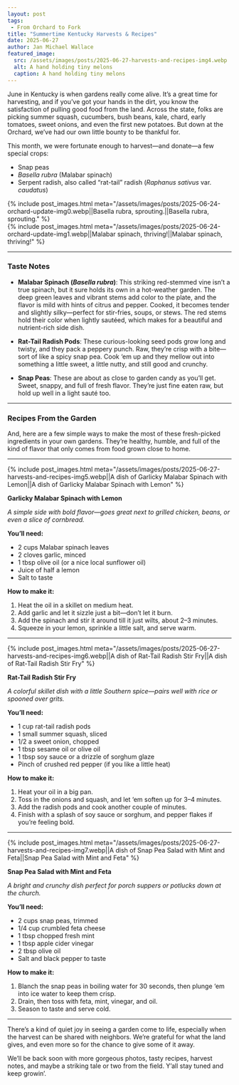 ```yaml
---
layout: post
tags: 
 - From Orchard to Fork
title: "Summertime Kentucky Harvests & Recipes"
date: 2025-06-27
author: Jan Michael Wallace
featured_image: 
  src: /assets/images/posts/2025-06-27-harvests-and-recipes-img4.webp
  alt: A hand holding tiny melons
  caption: A hand holding tiny melons
---
```


June in Kentucky is when gardens really come alive. It’s a great time for harvesting, and if you’ve got your hands in the dirt, you know the satisfaction of pulling good food from the land. Across the state, folks are picking summer squash, cucumbers, bush beans, kale, chard, early tomatoes, sweet onions, and even the first new potatoes. But down at the Orchard, we’ve had our own little bounty to be thankful for.

This month, we were fortunate enough to harvest—and donate—a few special crops:

- Snap peas  
- *Basella rubra* (Malabar spinach)  
- Serpent radish, also called “rat-tail” radish (*Raphanus sativus* var. *caudatus*)  

<div class="image-grid two wide">
  <div class="image-grid-item">
    {% include post_images.html meta="/assets/images/posts/2025-06-24-orchard-update-img0.webp||Basella rubra, sprouting.||Basella rubra, sprouting." %}
  </div>
  <div class="image-grid-item">
    {% include post_images.html meta="/assets/images/posts/2025-06-24-orchard-update-img1.webp||Malabar spinach, thriving!||Malabar spinach, thriving!" %}
  </div>
</div>

<hr class="half-width-separator">

### Taste Notes

- **Malabar Spinach (*Basella rubra*)**: This striking red-stemmed vine isn’t a true spinach, but it sure holds its own in a hot-weather garden. The deep green leaves and vibrant stems add color to the plate, and the flavor is mild with hints of citrus and pepper. Cooked, it becomes tender and slightly silky—perfect for stir-fries, soups, or stews. The red stems hold their color when lightly sautéed, which makes for a beautiful and nutrient-rich side dish.

- **Rat-Tail Radish Pods**: These curious-looking seed pods grow long and twisty, and they pack a peppery punch. Raw, they’re crisp with a bite—sort of like a spicy snap pea. Cook ‘em up and they mellow out into something a little sweet, a little nutty, and still good and crunchy.

- **Snap Peas**: These are about as close to garden candy as you’ll get. Sweet, snappy, and full of fresh flavor. They’re just fine eaten raw, but hold up well in a light sauté too.

<hr class="half-width-separator">

### Recipes From the Garden

And, here are a few simple ways to make the most of these fresh-picked ingredients in your own gardens. They’re healthy, humble, and full of the kind of flavor that only comes from food grown close to home.

<hr class="half-width-separator">

{% include post_images.html meta="/assets/images/posts/2025-06-27-harvests-and-recipes-img5.webp||A dish of Garlicky Malabar Spinach with Lemon||A dish of Garlicky Malabar Spinach with Lemon" %}

**Garlicky Malabar Spinach with Lemon**

*A simple side with bold flavor—goes great next to grilled chicken, beans, or even a slice of cornbread.*

**You’ll need:**  
- 2 cups Malabar spinach leaves  
- 2 cloves garlic, minced  
- 1 tbsp olive oil (or a nice local sunflower oil)  
- Juice of half a lemon  
- Salt to taste  

**How to make it:**  
1. Heat the oil in a skillet on medium heat.  
2. Add garlic and let it sizzle just a bit—don’t let it burn.  
3. Add the spinach and stir it around till it just wilts, about 2–3 minutes.  
4. Squeeze in your lemon, sprinkle a little salt, and serve warm.

<hr class="half-width-separator">

{% include post_images.html meta="/assets/images/posts/2025-06-27-harvests-and-recipes-img6.webp||A dish of Rat-Tail Radish Stir Fry||A dish of Rat-Tail Radish Stir Fry" %}


**Rat-Tail Radish Stir Fry**

*A colorful skillet dish with a little Southern spice—pairs well with rice or spooned over grits.*

**You’ll need:**  
- 1 cup rat-tail radish pods  
- 1 small summer squash, sliced  
- 1/2 a sweet onion, chopped  
- 1 tbsp sesame oil or olive oil  
- 1 tbsp soy sauce or a drizzle of sorghum glaze  
- Pinch of crushed red pepper (if you like a little heat)  

**How to make it:**  
1. Heat your oil in a big pan.  
2. Toss in the onions and squash, and let ‘em soften up for 3–4 minutes.  
3. Add the radish pods and cook another couple of minutes.  
4. Finish with a splash of soy sauce or sorghum, and pepper flakes if you’re feeling bold.

<hr class="half-width-separator">

{% include post_images.html meta="/assets/images/posts/2025-06-27-harvests-and-recipes-img7.webp||A dish of Snap Pea Salad with Mint and Feta||Snap Pea Salad with Mint and Feta" %}

**Snap Pea Salad with Mint and Feta**

*A bright and crunchy dish perfect for porch suppers or potlucks down at the church.*

**You’ll need:**  
- 2 cups snap peas, trimmed  
- 1/4 cup crumbled feta cheese  
- 1 tbsp chopped fresh mint  
- 1 tbsp apple cider vinegar  
- 2 tbsp olive oil  
- Salt and black pepper to taste  

**How to make it:**  
1. Blanch the snap peas in boiling water for 30 seconds, then plunge ‘em into ice water to keep them crisp.  
2. Drain, then toss with feta, mint, vinegar, and oil.  
3. Season to taste and serve cold.

<hr class="half-width-separator">

There’s a kind of quiet joy in seeing a garden come to life, especially when the harvest can be shared with neighbors. We’re grateful for what the land gives, and even more so for the chance to give some of it away.

We’ll be back soon with more gorgeous photos, tasty recipes, harvest notes, and maybe a striking tale or two from the field. Y’all stay tuned and keep growin’.